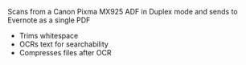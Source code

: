 Scans from a Canon Pixma MX925 ADF in Duplex mode and sends to Evernote as a single PDF

- Trims whitespace
- OCRs text for searchability
- Compresses files after OCR
